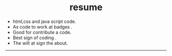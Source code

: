 <h1 align="center"> resume</h1>

- html,css and java script code.
-  As code to work at badges .
- Good for contribute a code.
- Best sign of coding .
- The wilt at sign the about.
<hr>
